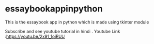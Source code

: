 # essaybookappinpython
 This is the essaybook app in python which is made using tkinter module 

Subscribe and see youtube tutorial in hindi . 
Youtube Link :https://youtu.be/2x91_1oiRUU